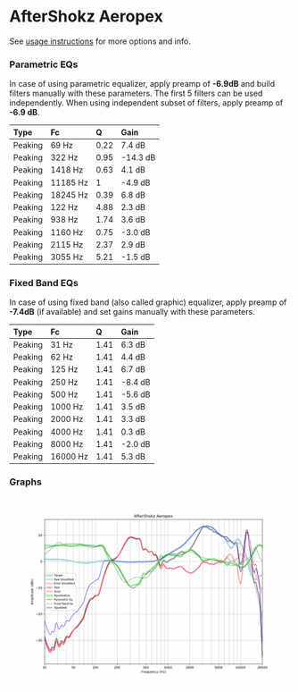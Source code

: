 # AfterShokz Aeropex
See [usage instructions](https://github.com/jaakkopasanen/AutoEq#usage) for more options and info.

### Parametric EQs
In case of using parametric equalizer, apply preamp of **-6.9dB** and build filters manually
with these parameters. The first 5 filters can be used independently.
When using independent subset of filters, apply preamp of **-6.9 dB**.

| Type    | Fc       |    Q | Gain     |
|:--------|:---------|:-----|:---------|
| Peaking | 69 Hz    | 0.22 | 7.4 dB   |
| Peaking | 322 Hz   | 0.95 | -14.3 dB |
| Peaking | 1418 Hz  | 0.63 | 4.1 dB   |
| Peaking | 11185 Hz | 1    | -4.9 dB  |
| Peaking | 18245 Hz | 0.39 | 6.8 dB   |
| Peaking | 122 Hz   | 4.88 | 2.3 dB   |
| Peaking | 938 Hz   | 1.74 | 3.6 dB   |
| Peaking | 1160 Hz  | 0.75 | -3.0 dB  |
| Peaking | 2115 Hz  | 2.37 | 2.9 dB   |
| Peaking | 3055 Hz  | 5.21 | -1.5 dB  |

### Fixed Band EQs
In case of using fixed band (also called graphic) equalizer, apply preamp of **-7.4dB**
(if available) and set gains manually with these parameters.

| Type    | Fc       |    Q | Gain    |
|:--------|:---------|:-----|:--------|
| Peaking | 31 Hz    | 1.41 | 6.3 dB  |
| Peaking | 62 Hz    | 1.41 | 4.4 dB  |
| Peaking | 125 Hz   | 1.41 | 6.7 dB  |
| Peaking | 250 Hz   | 1.41 | -8.4 dB |
| Peaking | 500 Hz   | 1.41 | -5.6 dB |
| Peaking | 1000 Hz  | 1.41 | 3.5 dB  |
| Peaking | 2000 Hz  | 1.41 | 3.3 dB  |
| Peaking | 4000 Hz  | 1.41 | 0.3 dB  |
| Peaking | 8000 Hz  | 1.41 | -2.0 dB |
| Peaking | 16000 Hz | 1.41 | 5.3 dB  |

### Graphs
![](./AfterShokz%20Aeropex.png)